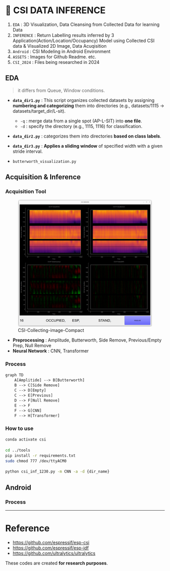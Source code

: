 # 🛜 CSI DATA INFERENCE
1. `EDA` : 3D Visualization, Data Cleansing from Collected Data for learning Data
2. `INFERENCE` : Return Labelling results inferred by 3 Application(Action/Location/Occupancy) Model using Collected CSI data & Visualized 2D Image, Data Acuqisition
3. `Android` : CSI Modeling in Android Environment
4. `ASSETS` : Images for Github Readme. etc.
5. `CSI_2024` : Files being researched in 2024

## EDA
> it differs from Queue, Window conditions.

- **`data_dir1.py`** : This script organizes collected datasets by assigning **numbering and categorizing** them into directories (e.g., datasets/1115 → datasets/target_dir/L-sit). 
  - `-q` : merge data from a single spot (AP-L-SIT) into **one file**.  
  - `-d` : specify the directory (e.g., 1115, 1116) for classification.  

- **`data_dir2.py`** : categorizes them into directories **based on class labels**.

- **`data_dir3.py`** : **Applies a sliding window** of specified width with a given stride interval.    
- `butterworth_visualization.py` 

## Acquisition & Inference

### Acquisition Tool
<figure>
  <img src="https://github.com/dongwoodev/csi-inf/blob/main/4_assets/compact_acquire2.png", alt="csi_collect_image_compact.py" width=600px>
  <figcaption>CSI-Collecting-image-Compact</figcaption>
</figure>

- **Preprocessing** : Amplitude, Butterworth, Side Remove, Previous/Empty Prep, Null Remove
- **Neural Network** : CNN, Transformer

### Process

```mermaid
graph TD
    A[Amplitide] --> B[Butterworth]
    B --> C[Side Remove]
    C --> D[Empty]
    C --> E[Previous]
    D --> F[Null Remove]
    E --> F
    F --> G[CNN]
    F --> H[Transformer]
```

### How to use

```bash
conda activate csi

cd ../tools
pip install -r requirements.txt
sudo chmod 777 /dev/ttyACM0

python csi_inf_1230.py -m CNN -a -d {dir_name}
```


## Android

### Process


---
# Reference
- https://github.com/espressif/esp-csi
- https://github.com/espressif/esp-idf
- https://github.com/ultralytics/ultralytics

These codes are created **for research purposes**. 